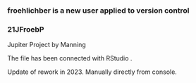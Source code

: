 ### froehlichber is a new user applied to version control
### 21JFroebP

Jupiter Project by Manning

The file has been connected with RStudio .

Update of rework in 2023. Manually directly from console.
